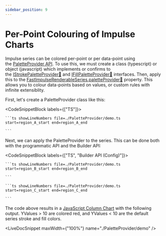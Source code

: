 ```yaml
---
sidebar_position: 9
---
```


# Per-Point Colouring of Impulse Charts

Impulse series can be colored per-point or per data-point using the [PaletteProvider API](/docs/2d-charts/chart-types/palette-provider-api/palette-provider-api-overview). To use this, we must create a class (typescript) or object (javascript) which implements or confirms to the [IStrokePaletteProvider:blue_book:](https://www.scichart.com/documentation/js/current/typedoc/interfaces/istrokepaletteprovider.html) and [IFillPaletteProvider:blue_book:](https://www.scichart.com/documentation/js/current/typedoc/interfaces/ifillpaletteprovider.html) interfaces. Then, apply this to the [FastImpulseRenderableSeries.paletteProvider:blue_book:](https://www.scichart.com/documentation/js/current/typedoc/classes/fastimpulserenderableseries.html#paletteprovider) property. This allows you to colour data-points based on values, or custom rules with infinite extensiblity.

First, let's create a PaletteProvider class like this:

<CodeSnippetBlock labels={["TS"]}>

    ```ts showLineNumbers file=./PaletteProvider/demo.ts start=region_A_start end=region_A_end
 
    ```
 
</CodeSnippetBlock>
 

Next, we can apply the PaletteProvider to the series. This can be done both with the programmatic API and the Builder API:

<CodeSnippetBlock labels={["TS", "Builder API (Config)"]}>

    ```ts showLineNumbers file=./PaletteProvider/demo.ts start=region_B_start end=region_B_end
 
    ```

    ```ts showLineNumbers file=./PaletteProvider/demo.ts start=region_C_start end=region_C_end
 
    ```
 
</CodeSnippetBlock>
 

The code above results in a [JavaScript Column Chart](https://demo.scichart.com/javascript-column-chart) with the following output. YValues > 10 are colored red, and YValues < 10 are the default series stroke and fill colors.

<LiveDocSnippet maxWidth={"100%"} name="./PaletteProvider/demo" />